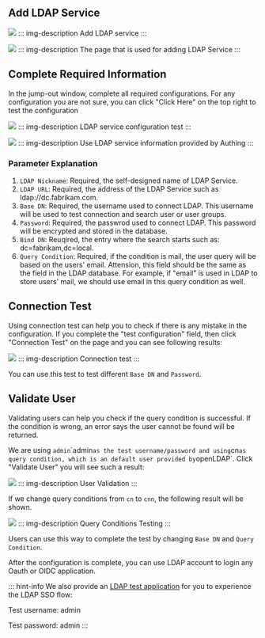 <IntegrationDetailCard :title="`Setup LDAP Server configuration in ${$localeConfig.brandName}`">

## Add LDAP Service

![](https://cdn.authing.cn/blog/20201107163714.png)
::: img-description
Add LDAP service
:::

![](https://cdn.authing.cn/blog/20201107163722.png)
::: img-description
The page that is used for adding LDAP Service
:::

## Complete Required Information

In the jump-out window, complete all required configurations. For any configuration you are not sure, you can click "Click Here" on the top right to test the configuration

![](https://cdn.authing.cn/blog/20201107163734.png)
::: img-description
LDAP service configuration test
:::

![](https://cdn.authing.cn/blog/20201107163752.png)
::: img-description
Use LDAP service information provided by Authing
:::

### Parameter Explanation <a id="&#x53C2;&#x6570;&#x89E3;&#x91CA;"></a>

1. `LDAP Nickname`: Required, the self-designed name of LDAP Service.
2. `LDAP URL`: Required, the address of the LDAP Service such as ldap://dc.fabrikam.com.
3. `Base DN`: Required, the username used to connect LDAP. This username will be used to test connection and search user or user groups.
4. `Password`: Required, the passwrod used to connect LDAP. This password will be encrypted and stored in the database.
5. `Bind DN`: Reuqired, the entry where the search starts such as: dc=fabrikam,dc=local.
6. `Query Condition`: Required, if the condition is mail, the user query will be based on the users' email. Attension, this field should be the same as the field in the LDAP database. For example, if "email" is used in LDAP to store users' mail, we should use email in this query condition as well.

## Connection Test

Using connection test can help you to check if there is any mistake in the configuration. If you complete the "test configuration" field, then click "Connection Test" on the page and you can see following results:

![](https://cdn.authing.cn/blog/20201107165043.png)
::: img-description
Connection test
:::

You can use this test to test different `Base DN` and `Password`.

## Validate User

Validating users can help you check if the query condition is successful. If the condition is wrong, an error says the user cannot be found will be returned.

We are using `admin`\`admin`as the test username/password and using`cn`as query condition, which is an default user provided by`openLDAP`. Click "Validate User" you will see such a result:

![](https://cdn.authing.cn/blog/20201107163802.png)
::: img-description
User Validation
:::

If we change query conditions from `cn` to `cnn`, the following result will be shown.

![](https://cdn.authing.cn/blog/20201107163810.png)
::: img-description
Query Conditions Testing
:::

Users can use this way to complete the test by changing `Base DN` and `Query Condition`.

After the configuration is complete, you can use LDAP account to login any Oauth or OIDC application.

::: hint-info
We also provide an [LDAP test application](https://ldap-test.authing.cn) for you to experience the LDAP SSO flow:

Test username: admin

Test password: admin
:::

</IntegrationDetailCard>
